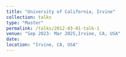 ```yaml
---
title: "University of California, Irvine"
collection: talks
type: "Master"
permalink: /talks/2012-03-01-talk-1
venue: "Sep 2023- Mar 2025,Irvine, CA, USA"
date: 
location: "Irvine, CA, USA"
---
```



